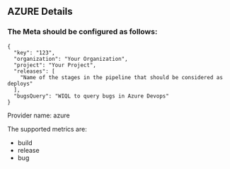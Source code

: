 ## AZURE Details

### The Meta should be configured as follows:
```
{
  "key": "123",
  "organization": "Your Organization",
  "project": "Your Project",
  "releases": [
    "Name of the stages in the pipeline that should be considered as deploys"
  ],
  "bugsQuery": "WIQL to query bugs in Azure Devops"
}
```
Provider name: azure

The supported metrics are:
- build
- release
- bug